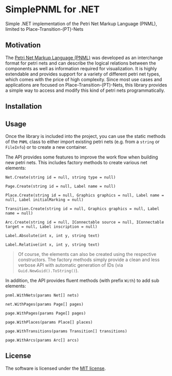 # SimplePNML for .NET
Simple .NET implementation of the Petri Net Markup Language (PNML), limited to Place-Transition-(PT)-Nets

## Motivation
The [Petri Net Markup Language (PNML)](http://www.pnml.org/) was developed as an interchange format for petri nets and can describe the logical relations between the components as well as information required for visualization. It is highly extendable and provides support for a variety of different petri net types, which comes with the price of high complexity. Since most use cases and applications are focused on Place-Transition-(PT)-Nets, this library provides a simple way to access and modify this kind of petri nets programmatically.

## Installation

## Usage
Once the library is included into the project, you can use the static methods of the `PNML` class to either import existing petri nets (e.g. from a `string` or `FileInfo`) or to create a new container.


The API provides some features to improve the work flow when building new petri nets. This includes factory methods to create various net elements:

    Net.Create(string id = null, string type = null)

    Page.Create(string id = null, Label name = null)
    
    Place.Create(string id = null, Graphics graphics = null, Label name = null, Label initialMarking = null)
    
    Transition.Create(string id = null, Graphics graphics = null, Label name = null)
    
    Arc.Create(string id = null, IConnectable source = null, IConnectable target = null, Label inscription = null)
    
    Label.Absolute(int x, int y, string text)
    
    Label.Relative(int x, int y, string text)
    
> Of course, the elements can also be created using the respective constructors. The factory methods simply provide a clean and less verbose API with automatic generation of IDs (via `Guid.NewGuid().ToString()`).
    
In addition, the API provides fluent methods (with prefix `With`) to add sub elements:

    pnml.WithNets(params Net[] nets)

    net.WithPages(params Page[] pages)
    
    page.WithPages(params Page[] pages)
    
    page.WithPlaces(params Place[] places)
    
    page.WithTransitions(params Transition[] transitions)
    
    page.WithArcs(params Arc[] arcs)

## License
The software is licensed under the [MIT license](https://github.com/lukoerfer/simple-pnml-dotnet/blob/master/LICENSE).

